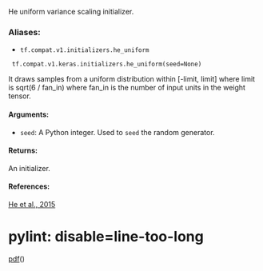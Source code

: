 
He uniform variance scaling initializer.
### Aliases:
- `tf.compat.v1.initializers.he_uniform`

```
 tf.compat.v1.keras.initializers.he_uniform(seed=None)
```

It draws samples from a uniform distribution within [-limit, limit] where limit is sqrt(6 / fan_in) where fan_in is the number of input units in the weight tensor.
#### Arguments:
- `seed`: A Python integer. Used to `seed` the random generator.
#### Returns:

An initializer.
#### References:
[He et al., 2015](https://www.cv-foundation.org/openaccess/content_iccv_2015/html/He_Delving_Deep_into_ICCV_2015_paper.html)

# pylint: disable=line-too-long
[pdf](https://www.cv-foundation.org/openaccess/content_iccv_2015/papers/He_Delving_Deep_into_ICCV_2015_paper.pdf)()


